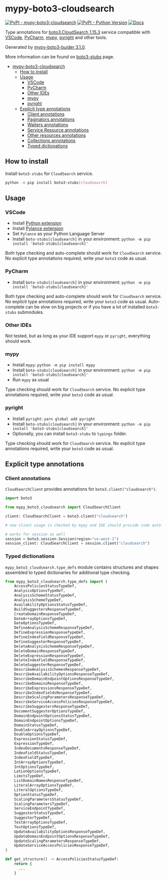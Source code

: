 # mypy-boto3-cloudsearch

[![PyPI - mypy-boto3-cloudsearch](https://img.shields.io/pypi/v/mypy-boto3-cloudsearch.svg?color=blue)](https://pypi.org/project/mypy-boto3-cloudsearch)
[![PyPI - Python Version](https://img.shields.io/pypi/pyversions/mypy-boto3-cloudsearch.svg?color=blue)](https://pypi.org/project/mypy-boto3-cloudsearch)
[![Docs](https://img.shields.io/readthedocs/mypy-boto3-builder.svg?color=blue)](https://mypy-boto3-builder.readthedocs.io/)

Type annotations for
[boto3.CloudSearch 1.15.3](https://boto3.amazonaws.com/v1/documentation/api/1.15.3/reference/services/cloudsearch.html#CloudSearch) service
compatible with
[VSCode](https://code.visualstudio.com/),
[PyCharm](https://www.jetbrains.com/pycharm/),
[mypy](https://github.com/python/mypy),
[pyright](https://github.com/microsoft/pyright)
and other tools.

Generated by [mypy-boto3-buider 3.1.0](https://github.com/vemel/mypy_boto3_builder).

More information can be found on [boto3-stubs](https://pypi.org/project/boto3-stubs/) page.

- [mypy-boto3-cloudsearch](#mypy-boto3-cloudsearch)
  - [How to install](#how-to-install)
  - [Usage](#usage)
    - [VSCode](#vscode)
    - [PyCharm](#pycharm)
    - [Other IDEs](#other-ides)
    - [mypy](#mypy)
    - [pyright](#pyright)
  - [Explicit type annotations](#explicit-type-annotations)
    - [Client annotations](#client-annotations)
    - [Paginators annotations](#paginators-annotations)
    - [Waiters annotations](#waiters-annotations)
    - [Service Resource annotations](#service-resource-annotations)
    - [Other resources annotations](#other-resources-annotations)
    - [Collections annotations](#collections-annotations)
    - [Typed dictionations](#typed-dictionations)

## How to install

Install `boto3-stubs` for `CloudSearch` service.

```bash
python -m pip install boto3-stubs[cloudsearch]
```

## Usage

### VSCode

- Install [Python extension](https://marketplace.visualstudio.com/items?itemName=ms-python.python)
- Install [Pylance extension](https://marketplace.visualstudio.com/items?itemName=ms-python.vscode-pylance)
- Set `Pylance` as your Python Language Server
- Install `boto-stubs[cloudsearch]` in your environment: `python -m pip install 'boto3-stubs[cloudsearch]'`

Both type checking and auto-complete should work for `CloudSearch` service.
No explicit type annotations required, write your `boto3` code as usual.

### PyCharm

- Install `boto-stubs[cloudsearch]` in your environment: `python -m pip install 'boto3-stubs[cloudsearch]'`

Both type checking and auto-complete should work for `CloudSearch` service.
No explicit type annotations required, write your `boto3` code as usual.
Auto-complete can be slow on big projects or if you have a lot of installed `boto3-stubs` submodules.

### Other IDEs

Not tested, but as long as your IDE support `mypy` or `pyright`, everything should work.

### mypy

- Install `mypy`: `python -m pip install mypy`
- Install `boto-stubs[cloudsearch]` in your environment: `python -m pip install 'boto3-stubs[cloudsearch]'`
- Run `mypy` as usual

Type checking should work for `CloudSearch` service.
No explicit type annotations required, write your `boto3` code as usual.

### pyright

- Install `pyright`: `yarn global add pyright`
- Install `boto-stubs[cloudsearch]` in your environment: `python -m pip install 'boto3-stubs[cloudsearch]'`
- Optionally, you can install `boto3-stubs` to `typings` folder.

Type checking should work for `CloudSearch` service.
No explicit type annotations required, write your `boto3` code as usual.

## Explicit type annotations

### Client annotations

`CloudSearchClient` provides annotations for `boto3.client("cloudsearch")`.

```python
import boto3

from mypy_boto3_cloudsearch import CloudSearchClient

client: CloudSearchClient = boto3.client("cloudsearch")

# now client usage is checked by mypy and IDE should provide code auto-complete

# works for session as well
session = boto3.session.Session(region="us-west-1")
session_client: CloudSearchClient = session.client("cloudsearch")
```








### Typed dictionations

`mypy_boto3_cloudsearch.type_defs` module contains structures and shapes assembled
to typed dictionaries for additional type checking.

```python
from mypy_boto3_cloudsearch.type_defs import (
    AccessPoliciesStatusTypeDef,
    AnalysisOptionsTypeDef,
    AnalysisSchemeStatusTypeDef,
    AnalysisSchemeTypeDef,
    AvailabilityOptionsStatusTypeDef,
    BuildSuggestersResponseTypeDef,
    CreateDomainResponseTypeDef,
    DateArrayOptionsTypeDef,
    DateOptionsTypeDef,
    DefineAnalysisSchemeResponseTypeDef,
    DefineExpressionResponseTypeDef,
    DefineIndexFieldResponseTypeDef,
    DefineSuggesterResponseTypeDef,
    DeleteAnalysisSchemeResponseTypeDef,
    DeleteDomainResponseTypeDef,
    DeleteExpressionResponseTypeDef,
    DeleteIndexFieldResponseTypeDef,
    DeleteSuggesterResponseTypeDef,
    DescribeAnalysisSchemesResponseTypeDef,
    DescribeAvailabilityOptionsResponseTypeDef,
    DescribeDomainEndpointOptionsResponseTypeDef,
    DescribeDomainsResponseTypeDef,
    DescribeExpressionsResponseTypeDef,
    DescribeIndexFieldsResponseTypeDef,
    DescribeScalingParametersResponseTypeDef,
    DescribeServiceAccessPoliciesResponseTypeDef,
    DescribeSuggestersResponseTypeDef,
    DocumentSuggesterOptionsTypeDef,
    DomainEndpointOptionsStatusTypeDef,
    DomainEndpointOptionsTypeDef,
    DomainStatusTypeDef,
    DoubleArrayOptionsTypeDef,
    DoubleOptionsTypeDef,
    ExpressionStatusTypeDef,
    ExpressionTypeDef,
    IndexDocumentsResponseTypeDef,
    IndexFieldStatusTypeDef,
    IndexFieldTypeDef,
    IntArrayOptionsTypeDef,
    IntOptionsTypeDef,
    LatLonOptionsTypeDef,
    LimitsTypeDef,
    ListDomainNamesResponseTypeDef,
    LiteralArrayOptionsTypeDef,
    LiteralOptionsTypeDef,
    OptionStatusTypeDef,
    ScalingParametersStatusTypeDef,
    ScalingParametersTypeDef,
    ServiceEndpointTypeDef,
    SuggesterStatusTypeDef,
    SuggesterTypeDef,
    TextArrayOptionsTypeDef,
    TextOptionsTypeDef,
    UpdateAvailabilityOptionsResponseTypeDef,
    UpdateDomainEndpointOptionsResponseTypeDef,
    UpdateScalingParametersResponseTypeDef,
    UpdateServiceAccessPoliciesResponseTypeDef,
)

def get_structure() -> AccessPoliciesStatusTypeDef:
    return {
      ...
    }
```
